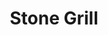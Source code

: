 ---
layout: info
type: Standard
title: Stone Grill
section: Bars & Bistros
logo: placeholder
ratings: $$
phone: "5464506"
email:
address:
description: The healthiest way to cook. Open 11:30am 9:30pm 7 days.
---
